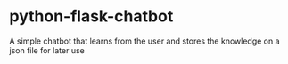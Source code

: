 # python-flask-chatbot
A simple chatbot that learns from the user and stores the knowledge on a json file for later use
